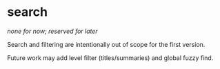 # search
*none for now; reserved for later*

Search and filtering are intentionally out of scope for the first version.

Future work may add level filter (titles/summaries) and global fuzzy find.


